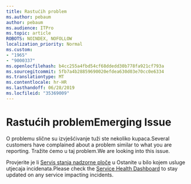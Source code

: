 ```yaml
---
title: Rastućih problem
ms.author: pebaum
author: pebaum
ms.audience: ITPro
ms.topic: article
ROBOTS: NOINDEX, NOFOLLOW
localization_priority: Normal
ms.custom:
- "1965"
- "9000337"
ms.openlocfilehash: b4cc255a4fbd54cf68ddedd30b778fa921cf793a
ms.sourcegitcommit: 5fb7a4b28859690020efdea630d03e70cc0e6334
ms.translationtype: MT
ms.contentlocale: hr-HR
ms.lasthandoff: 06/28/2019
ms.locfileid: "35369009"
---
```

# <a name="emerging-issue"></a><span data-ttu-id="ba13d-102">Rastućih problem</span><span class="sxs-lookup"><span data-stu-id="ba13d-102">Emerging Issue</span></span>

<span data-ttu-id="ba13d-103">O problemu slične su izvješćivanje tuži ste nekoliko kupaca.</span><span class="sxs-lookup"><span data-stu-id="ba13d-103">Several customers have complained about a problem similar to what you are reporting.</span></span> <span data-ttu-id="ba13d-104">Tražite ćemo u taj problem.</span><span class="sxs-lookup"><span data-stu-id="ba13d-104">We are looking into this issue.</span></span>

<span data-ttu-id="ba13d-105">Provjerite je li [Servis stanja nadzorne ploče](https://admin.microsoft.com/adminportal/home#/servicehealth) u Ostanite u bilo kojem usluge utjecaja incidenata.</span><span class="sxs-lookup"><span data-stu-id="ba13d-105">Please check the [Service Health Dashboard](https://admin.microsoft.com/adminportal/home#/servicehealth) to stay updated on any service impacting incidents.</span></span>